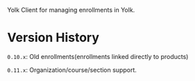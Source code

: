 Yolk Client for managing enrollments in Yolk.

# Version History

`0.10.x`: Old enrollments(enrollments linked directly to products)

`0.11.x`: Organization/course/section support.